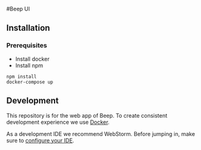 #Beep UI

## Installation

### Prerequisites

* Install docker
* Install npm

```
npm install
docker-compose up
```

## Development

This repository is for the web app of Beep. To create consistent development experience we use [Docker](https://github.com/beepnl/beep-ui/wiki/Docker).

As a development IDE we recommend WebStorm. Before jumping in, make sure to [configure your IDE](https://github.com/beepnl/beep-ui/wiki/Webstorm-Settings).

